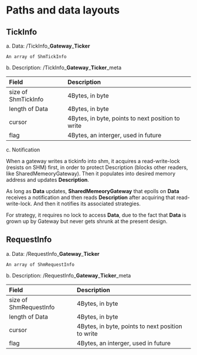 Paths and data layouts
======================

TickInfo
--------

a. Data:
    /TickInfo\_**Gateway**\_**Ticker**

    An array of ShmTickInfo

b. Description:
    /TickInfo\_**Gateway**\_**Ticker**\_meta

| Field                |     Description       |
|:---------------------|:----------------------|
| size of ShmTickInfo  | 4Bytes, in byte  |
| length of Data       | 4Bytes, in byte  |
| cursor               | 4Bytes, in byte, points to next position to write |
| flag                 | 4Bytes, an interger, used in future |

c. Notification

When a gateway writes a tickinfo into shm, it acquires a read-write-lock (resists on SHM) first, in order to protect Description (blocks other readers, like SharedMemeoryGateway).
Then it populates into desired memory address and updates **Description**.

As long as **Data** updates, **SharedMemeoryGateway** that epolls on **Data** receives a notification and then reads **Description** after acquiring that read-write-lock. And then it notifies its associated strategies.

For strategy, it requires no lock to access **Data**, due to the fact that **Data** is grown up by Gateway but never gets shrunk at the present design.



RequestInfo
-----------

a. Data:
    /RequestInfo\_**Gateway**\_**Ticker**

    An array of ShmRequestInfo

b. Description:
   /RequestInfo\_**Gateway**\_**Ticker**\_meta

| Field                |     Description       |
|:---------------------|:----------------------|
| size of ShmRequestInfo  | 4Bytes, in byte  |
| length of Data       | 4Bytes, in byte  |
| cursor               | 4Bytes, in byte, points to next position to write |
| flag                 | 4Bytes, an interger, used in future |




